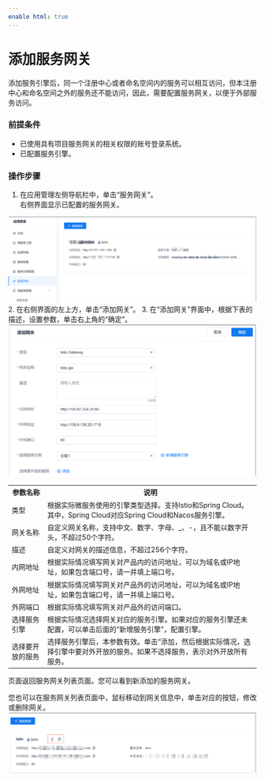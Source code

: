 ```yaml
---
enable html: true
---
```

# 添加服务网关

添加服务引擎后，同一个注册中心或者命名空间内的服务可以相互访问，但本注册中心和命名空间之外的服务还不能访问，因此，需要配置服务网关，以便于外部服务访问。

### 前提条件    
* 已使用具有项目服务网关的相关权限的账号登录系统。
* 已配置服务引擎。


### 操作步骤
1. 在应用管理左侧导航栏中，单击“服务网关”。      
  右侧界面显示已配置的服务网关。    
  <img src="fig/应用管理-网关01.png" style="zoom:50%">   
2. 在右侧界面的左上方，单击“添加网关”。
3. 在“添加网关”界面中，根据下表的描述，设置参数，单击右上角的“确定”。       
  <img src="fig/应用管理-网关02.png" style="zoom:50%"> 
  <table>
<tr>
   <th>参数名称</th>
    <th>说明</th>
</tr>
<tr>
    <td>类型</td>
    <td>根据实际微服务使用的引擎类型选择。支持Istio和Spring Cloud。其中，Spring Cloud对应Spring Cloud和Nacos服务引擎。</td>
</tr>
<tr>
    <td>网关名称</td>
    <td>自定义网关名称，支持中文、数字、字母、_、-，且不能以数字开头，不超过50个字符。</td>
</tr>
<tr>
    <td>描述</td>
    <td>自定义对网关的描述信息，不超过256个字符。</td>
</tr>
<tr>
    <td>内网地址</td>
    <td>根据实际情况填写网关对产品内的访问地址，可以为域名或IP地址，如果包含端口号，请一并填上端口号。</td>
</tr>
<tr>
    <td>外网地址</td>
    <td>根据实际情况填写网关对产品外的访问地址，可以为域名或IP地址，如果包含端口号，请一并填上端口号。</td>
</tr>
<tr>
    <td>外网端口</td>
    <td>根据实际情况填写网关对产品外的访问端口。</td>
</tr>
<tr>
    <td>选择服务引擎</td>
    <td>根据实际情况选择网关对应的服务引擎。如果对应的服务引擎还未配置，可以单击后面的“新增服务引擎”，配置引擎。</td>
</tr>
<tr>
    <td>选择要开放的服务</td>
    <td>选择服务引擎后，本参数有效。单击“添加，然后根据实际情况，选择引擎中要对外开放的服务。如果不选择服务，表示对外开放所有服务。</td>
</tr>
</table>

页面返回服务网关列表页面。您可以看到新添加的服务网关。        

您也可以在服务网关列表页面中，鼠标移动到网关信息中，单击对应的按钮，修改或删除网关。         
<img src="fig/应用管理-网关-修改.png" style="zoom:50%"> 
